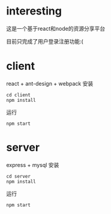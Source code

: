# interesting
这是一个基于react和node的资源分享平台

目前只完成了用户登录注册功能:(
# client
react + ant-design + webpack 
安装
```
cd client
npm install
```
运行
```
npm start
```

# server
express + mysql
安装
```
cd server
npm install
```
运行
```
npm start
```
